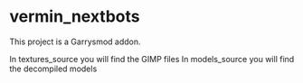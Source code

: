 # vermin_nextbots

This project is a Garrysmod addon.

In textures_source you will find the GIMP files
In models_source you will find the decompiled models

